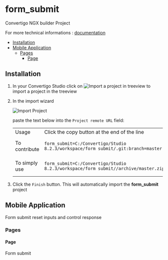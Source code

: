 


# form_submit

Convertigo NGX builder Project


For more technical informations : [documentation](./project.md)

- [Installation](#installation)
- [Mobile Application](#mobile-application)
    - [Pages](#pages)
        - [Page](#page)


## Installation

1. In your Convertigo Studio click on ![](https://github.com/convertigo/convertigo/blob/develop/eclipse-plugin-studio/icons/studio/project_import.gif?raw=true "Import a project in treeview") to import a project in the treeview
2. In the import wizard

   ![](https://github.com/convertigo/convertigo/blob/develop/eclipse-plugin-studio/tomcat/webapps/convertigo/templates/ftl/project_import_wzd.png?raw=true "Import Project")
   
   paste the text below into the `Project remote URL` field:
   <table>
     <tr><td>Usage</td><td>Click the copy button at the end of the line</td></tr>
     <tr><td>To contribute</td><td>

     ```
     form_submit=C:/Convertigo/Studio 8.2.3/workspace/form_submit/.git:branch=master
     ```
     </td></tr>
     <tr><td>To simply use</td><td>

     ```
     form_submit=C:/Convertigo/Studio 8.2.3/workspace/form_submit//archive/master.zip
     ```
     </td></tr>
    </table>
3. Click the `Finish` button. This will automatically import the __form_submit__ project


## Mobile Application

Form submit reset inputs and control response

### Pages

#### Page

Form submit



